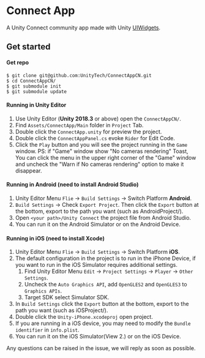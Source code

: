# Connect App
A Unity Connect community app made with Unity [UIWidgets](https://github.com/UnityTech/UIWidgets).

## Get started
#### Get repo
  ```shell
  $ git clone git@github.com:UnityTech/ConnectAppCN.git
  $ cd ConnectAppCN/
  $ git submodule init
  $ git submodule update
  ```
#### Running in Unity Editor
  1. Use Unity Editor (**Unity 2018.3** or above) open the `ConnectAppCN/`.
  2. Find `Assets/ConnectApp/Main` folder in `Project` Tab.
  3. Double click the `ConnectApp.unity` for preview the project.
  4. Double click the `ConnectAppPanel.cs` evoke `Rider` for Edit Code.
  5. Click the `Play` button and you will see the project running in the `Game` window.
  PS: if "Game" window show "No cameras rendering" Toast, You can click the menu in the upper right corner of the "Game" window and uncheck the "Warn if No cameras rendering" option to make it disappear.
  
#### Running in Android (need to install Android Studio)
  1. Unity Editor Menu `Flie` -> `Build Settings` -> Switch Platform **Android**.
  2. `Build Settings` -> Check `Export Project`. Then click the `Export` button at the bottom, export to the path you want (such as AndroidProject/).
  3. Open `<your path>/Unity Connect` the project file from Android Studio.
  4. You can run it on the Android Simulator or on the Android Device.
  
#### Running in iOS (need to install Xcode)
  1. Unity Editor Menu `Flie` -> `Build Settings` -> Switch Platform **iOS**.
  2. The default configuration in the project is to run in the iPhone Device, if you want to run in the iOS Simulator requires additional settings.
      1. Find Unity Editor Menu `Edit` -> `Project Settings` -> `Player` -> `Other Settings`. 
      2. Uncheck the `Auto Graphics API`, add `OpenGLES2` and `OpenGLES3` to `Graphics APIs`.
      3. Target SDK select Simulator SDK.
  3. In `Build Settings` click the `Export` button at the bottom, export to the path you want (such as iOSProject/).
  4. Double click the `Unity-iPhone.xcodeproj` open project.
  5. If you are running in a iOS device, you may need to modify the `Bundle identifier` in `info.plist`.
  6. You can run it on the iOS Simulator(View 2.) or on the iOS Device.
  
Any questions can be raised in the issue, we will reply as soon as possible.

